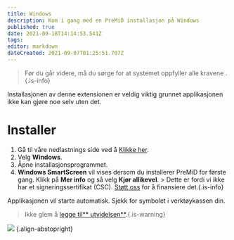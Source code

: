 ```yaml
---
title: Windows
description: Kom i gang med en PreMiD installasjon på Windows
published: true
date: 2021-09-18T14:14:53.541Z
tags:
editor: markdown
dateCreated: 2021-09-07T01:25:51.707Z
---
```


> Før du går videre, må du sørge for at systemet oppfyller alle kravene [](/install/requirements).{.is-info}

Installasjonen av denne extensionen er veldig viktig grunnet applikasjonen ikke kan gjøre noe selv uten det.

# Installer
1. Gå til våre nedlastnings side ved å [Klikke her](https://premid.app/downloads).
2. Velg **Windows**.
3. Åpne installasjonsprogrammet.
4. **Windows SmartScreen** vil vises dersom du installerer PreMiD for første gang. Klikk på **Mer info** og så velg **Kjør allikevel**. > Dette er fordi vi ikke har et signeringssertifikat (CSC). [Støtt oss](https://www.patreon.com/Timeraa) for å finansiere det.{.is-info}

Applikasjonen vil starte automatisk. Sjekk for symbolet i verktøykassen din.

> Ikke glem å [legge til** utvidelsen**](/install).{.is-warning}

![](https://a.icons8.com/djxbtnYm/GBjHDS/svg.svg) {.align-abstopright}